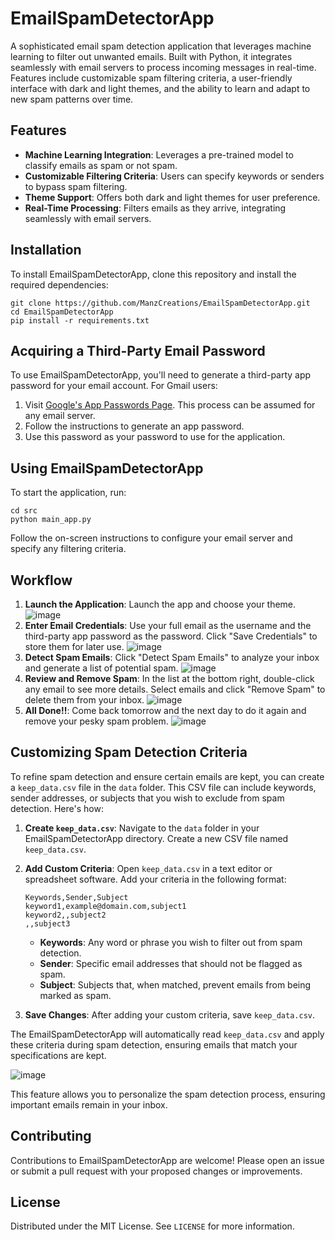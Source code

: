 # EmailSpamDetectorApp

A sophisticated email spam detection application that leverages machine learning to filter out unwanted emails. Built with Python, it integrates seamlessly with email servers to process incoming messages in real-time. Features include customizable spam filtering criteria, a user-friendly interface with dark and light themes, and the ability to learn and adapt to new spam patterns over time.

## Features

- **Machine Learning Integration**: Leverages a pre-trained model to classify emails as spam or not spam.
- **Customizable Filtering Criteria**: Users can specify keywords or senders to bypass spam filtering.
- **Theme Support**: Offers both dark and light themes for user preference.
- **Real-Time Processing**: Filters emails as they arrive, integrating seamlessly with email servers.

## Installation

To install EmailSpamDetectorApp, clone this repository and install the required dependencies:

```
git clone https://github.com/ManzCreations/EmailSpamDetectorApp.git
cd EmailSpamDetectorApp
pip install -r requirements.txt
```

## Acquiring a Third-Party Email Password
To use EmailSpamDetectorApp, you'll need to generate a third-party app password for your email account. For Gmail users:
1. Visit [Google's App Passwords Page](https://www.getmailbird.com/gmail-app-password/). This process can be assumed for any email server.
2. Follow the instructions to generate an app password.
3. Use this password as your password to use for the application.
   

## Using EmailSpamDetectorApp

To start the application, run:
```
cd src
python main_app.py
```
Follow the on-screen instructions to configure your email server and specify any filtering criteria.

## Workflow
1. **Launch the Application**: Launch the app and choose your theme.
![image](https://github.com/ManzCreations/EmailSpamDetectorApp/assets/128404387/524ba4c5-be52-40d6-9cd6-f2788c7d524a)
2. **Enter Email Credentials**: Use your full email as the username and the third-party app password as the password. Click "Save Credentials" to store them for later use.
![image](https://github.com/ManzCreations/EmailSpamDetectorApp/assets/128404387/c9738af1-04c7-45a2-965e-ab4dee9e871f)
3. **Detect Spam Emails**: Click "Detect Spam Emails" to analyze your inbox and generate a list of potential spam.
![image](https://github.com/ManzCreations/EmailSpamDetectorApp/assets/128404387/b48a01a1-8de7-4833-834f-3fbe8e68838e)
4. **Review and Remove Spam**: In the list at the bottom right, double-click any email to see more details. Select emails and click "Remove Spam" to delete them from your inbox.
![image](https://github.com/ManzCreations/EmailSpamDetectorApp/assets/128404387/caf95fbf-3b8c-4bd8-885c-c0847f54f5b8)
5. **All Done!!**: Come back tomorrow and the next day to do it again and remove your pesky spam problem.
![image](https://github.com/ManzCreations/EmailSpamDetectorApp/assets/128404387/522580fb-4eeb-4b8a-92d9-bfc98cc3ea31)

## Customizing Spam Detection Criteria

To refine spam detection and ensure certain emails are kept, you can create a `keep_data.csv` file in the `data` folder. This CSV file can include keywords, sender addresses, or subjects that you wish to exclude from spam detection. Here's how:

1. **Create `keep_data.csv`**: Navigate to the `data` folder in your EmailSpamDetectorApp directory. Create a new CSV file named `keep_data.csv`.

2. **Add Custom Criteria**: Open `keep_data.csv` in a text editor or spreadsheet software. Add your criteria in the following format:

    ```
    Keywords,Sender,Subject
    keyword1,example@domain.com,subject1
    keyword2,,subject2
    ,,subject3
    ```

    - **Keywords**: Any word or phrase you wish to filter out from spam detection.
    - **Sender**: Specific email addresses that should not be flagged as spam.
    - **Subject**: Subjects that, when matched, prevent emails from being marked as spam.

3. **Save Changes**: After adding your custom criteria, save `keep_data.csv`.

The EmailSpamDetectorApp will automatically read `keep_data.csv` and apply these criteria during spam detection, ensuring emails that match your specifications are kept.

![image](https://github.com/ManzCreations/EmailSpamDetectorApp/assets/128404387/bfa27ff1-21db-41b2-ae6e-9b41abd8d01d)

This feature allows you to personalize the spam detection process, ensuring important emails remain in your inbox.

## Contributing
Contributions to EmailSpamDetectorApp are welcome! Please open an issue or submit a pull request with your proposed changes or improvements.

## License
Distributed under the MIT License. See `LICENSE` for more information.
